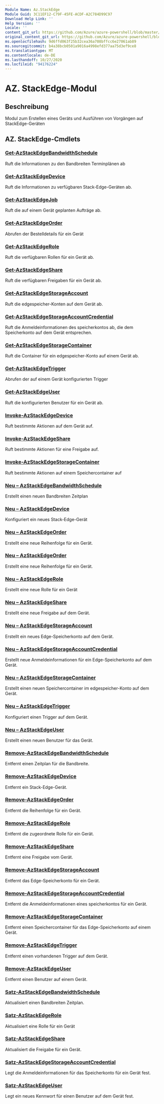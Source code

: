 ```yaml
---
Module Name: Az.StackEdge
Module Guid: 3C11EF12-C79F-45FE-ACDF-A2C784D99C97
Download Help Link: ''
Help Version: ''
Locale: ''
content_git_url: https://github.com/Azure/azure-powershell/blob/master/src/StackEdge/StackEdge/help/Az.StackEdge.md
original_content_git_url: https://github.com/Azure/azure-powershell/blob/master/src/StackEdge/StackEdge/help/Az.StackEdge.md
ms.openlocfilehash: 9d6ffd063f25b32cea36a708bffcc6e27061ab89
ms.sourcegitcommit: b4a38bcb0501a9016a4998efd377aa75d3ef9ce8
ms.translationtype: MT
ms.contentlocale: de-DE
ms.lasthandoff: 10/27/2020
ms.locfileid: "94176224"
---
```

# AZ. StackEdge-Modul
## Beschreibung
Modul zum Erstellen eines Geräts und Ausführen von Vorgängen auf StackEdge-Geräten

## AZ. StackEdge-Cmdlets
### [Get-AzStackEdgeBandwidthSchedule](Get-AzStackEdgeBandwidthSchedule.md)
Ruft die Informationen zu den Bandbreiten Terminplänen ab

### [Get-AzStackEdgeDevice](Get-AzStackEdgeDevice.md)
Ruft die Informationen zu verfügbaren Stack-Edge-Geräten ab.

### [Get-AzStackEdgeJob](Get-AzStackEdgeJob.md)
Ruft die auf einem Gerät geplanten Aufträge ab.

### [Get-AzStackEdgeOrder](Get-AzStackEdgeOrder.md)
Abrufen der Bestelldetails für ein Gerät

### [Get-AzStackEdgeRole](Get-AzStackEdgeRole.md)
Ruft die verfügbaren Rollen für ein Gerät ab.

### [Get-AzStackEdgeShare](Get-AzStackEdgeShare.md)
Ruft die verfügbaren Freigaben für ein Gerät ab.

### [Get-AzStackEdgeStorageAccount](Get-AzStackEdgeStorageAccount.md)
Ruft die edgespeicher-Konten auf dem Gerät ab.

### [Get-AzStackEdgeStorageAccountCredential](Get-AzStackEdgeStorageAccountCredential.md)
Ruft die Anmeldeinformationen des speicherkontos ab, die dem Speicherkonto auf dem Gerät entsprechen.

### [Get-AzStackEdgeStorageContainer](Get-AzStackEdgeStorageContainer.md)
Ruft die Container für ein edgespeicher-Konto auf einem Gerät ab.

### [Get-AzStackEdgeTrigger](Get-AzStackEdgeTrigger.md)
Abrufen der auf einem Gerät konfigurierten Trigger
 

### [Get-AzStackEdgeUser](Get-AzStackEdgeUser.md)
Ruft die konfigurierten Benutzer für ein Gerät ab.

### [Invoke-AzStackEdgeDevice](Invoke-AzStackEdgeDevice.md)
Ruft bestimmte Aktionen auf dem Gerät auf.

### [Invoke-AzStackEdgeShare](Invoke-AzStackEdgeShare.md)
Ruft bestimmte Aktionen für eine Freigabe auf.

### [Invoke-AzStackEdgeStorageContainer](Invoke-AzStackEdgeStorageContainer.md)
Ruft bestimmte Aktionen auf einem Speichercontainer auf

### [Neu – AzStackEdgeBandwidthSchedule](New-AzStackEdgeBandwidthSchedule.md)
Erstellt einen neuen Bandbreiten Zeitplan

### [Neu – AzStackEdgeDevice](New-AzStackEdgeDevice.md)
Konfiguriert ein neues Stack-Edge-Gerät

### [Neu – AzStackEdgeOrder](New-AzStackEdgeOrder.md)
Erstellt eine neue Reihenfolge für ein Gerät.

### [Neu – AzStackEdgeOrder](New-AzStackEdgeOrder.md)
Erstellt eine neue Reihenfolge für ein Gerät.

### [Neu – AzStackEdgeRole](New-AzStackEdgeRole.md)
Erstellt eine neue Rolle für ein Gerät

### [Neu – AzStackEdgeShare](New-AzStackEdgeShare.md)
Erstellt eine neue Freigabe auf dem Gerät.

### [Neu – AzStackEdgeStorageAccount](New-AzStackEdgeStorageAccount.md)
Erstellt ein neues Edge-Speicherkonto auf dem Gerät.

### [Neu – AzStackEdgeStorageAccountCredential](New-AzStackEdgeStorageAccountCredential.md)
Erstellt neue Anmeldeinformationen für ein Edge-Speicherkonto auf dem Gerät.

### [Neu – AzStackEdgeStorageContainer](New-AzStackEdgeStorageContainer.md)
Erstellt einen neuen Speichercontainer im edgespeicher-Konto auf dem Gerät.

### [Neu – AzStackEdgeTrigger](New-AzStackEdgeTrigger.md)
Konfiguriert einen Trigger auf dem Gerät.

### [Neu – AzStackEdgeUser](New-AzStackEdgeUser.md)
Erstellt einen neuen Benutzer für das Gerät.

### [Remove-AzStackEdgeBandwidthSchedule](Remove-AzStackEdgeBandwidthSchedule.md)
Entfernt einen Zeitplan für die Bandbreite.

### [Remove-AzStackEdgeDevice](Remove-AzStackEdgeDevice.md)
Entfernt ein Stack-Edge-Gerät.

### [Remove-AzStackEdgeOrder](Remove-AzStackEdgeOrder.md)
Entfernt die Reihenfolge für ein Gerät.

### [Remove-AzStackEdgeRole](Remove-AzStackEdgeRole.md)
Entfernt die zugeordnete Rolle für ein Gerät.

### [Remove-AzStackEdgeShare](Remove-AzStackEdgeShare.md)
Entfernt eine Freigabe vom Gerät.

### [Remove-AzStackEdgeStorageAccount](Remove-AzStackEdgeStorageAccount.md)
Entfernt das Edge-Speicherkonto für ein Gerät.

### [Remove-AzStackEdgeStorageAccountCredential](Remove-AzStackEdgeStorageAccountCredential.md)
Entfernt die Anmeldeinformationen eines speicherkontos für ein Gerät.

### [Remove-AzStackEdgeStorageContainer](Remove-AzStackEdgeStorageContainer.md)
Entfernt einen Speichercontainer für das Edge-Speicherkonto auf einem Gerät.

### [Remove-AzStackEdgeTrigger](Remove-AzStackEdgeTrigger.md)
Entfernt einen vorhandenen Trigger auf dem Gerät.

### [Remove-AzStackEdgeUser](Remove-AzStackEdgeUser.md)
Entfernt einen Benutzer auf einem Gerät.

### [Satz-AzStackEdgeBandwidthSchedule](Set-AzStackEdgeBandwidthSchedule.md)
Aktualisiert einen Bandbreiten Zeitplan.

### [Satz-AzStackEdgeRole](Set-AzStackEdgeRole.md)
Aktualisiert eine Rolle für ein Gerät

### [Satz-AzStackEdgeShare](Set-AzStackEdgeShare.md)
Aktualisiert die Freigabe für ein Gerät.

### [Satz-AzStackEdgeStorageAccountCredential](Set-AzStackEdgeStorageAccountCredential.md)
Legt die Anmeldeinformationen für das Speicherkonto für ein Gerät fest.

### [Satz-AzStackEdgeUser](Set-AzStackEdgeUser.md)
Legt ein neues Kennwort für einen Benutzer auf dem Gerät fest.

